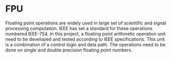 # FPU

Floating point operations are widely used in large set of scientific and signal processing computation. IEEE has set a standard for these operations numbered IEEE-754. In this project, a floating point arithmetic operation unit need to be developed and tested according to IEEE specifications. This unit is a combination of a control logic and data path. The operations need to be done on single and double precision floating point numbers.
